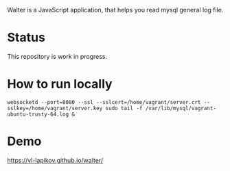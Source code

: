 Walter is a JavaScript application, that helps you read mysql general log file.

# Status
This repository is work in progress.

# How to run locally
```
websocketd --port=8080 --ssl --sslcert=/home/vagrant/server.crt --sslkey=/home/vagrant/server.key sudo tail -f /var/lib/mysql/vagrant-ubuntu-trusty-64.log &
```

# Demo
https://vl-lapikov.github.io/walter/
